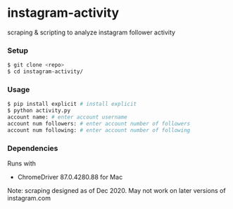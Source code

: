 # instagram-activity
scraping & scripting to analyze instagram follower activity

### Setup
```bash
$ git clone <repo>
$ cd instagram-activity/
```

### Usage
```bash
$ pip install explicit # install explicit
$ python activity.py
account name: # enter account username
account num followers: # enter account number of followers
account num following: # enter account number of following
```

### Dependencies
Runs with
- ChromeDriver 87.0.4280.88 for Mac

Note: scraping designed as of Dec 2020. May not work on later versions of instagram.com
